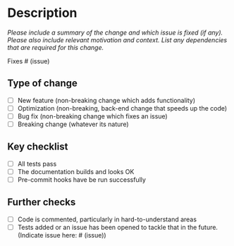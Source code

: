# Description

*Please include a summary of the change and which issue is fixed (if any). Please also
include relevant motivation and context. List any dependencies that are required for
this change.*

Fixes # (issue)

## Type of change

- [ ] New feature (non-breaking change which adds functionality)
- [ ] Optimization (non-breaking, back-end change that speeds up the code)
- [ ] Bug fix (non-breaking change which fixes an issue)
- [ ] Breaking change (whatever its nature)

## Key checklist

- [ ] All tests pass
- [ ] The documentation builds and looks OK
- [ ] Pre-commit hooks have be run successfully

## Further checks

- [ ] Code is commented, particularly in hard-to-understand areas
- [ ] Tests added or an issue has been opened to tackle that in the future. (Indicate issue here: # (issue))
